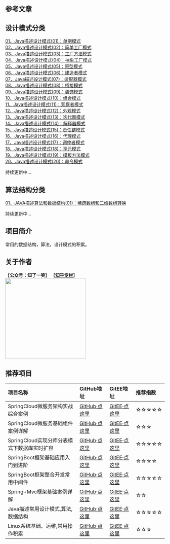 ## 参考文章

## 设计模式分类
[01、Java描述设计模式(01)：单例模式](https://mp.weixin.qq.com/s?__biz=MzU4Njg0MzYwNw==&mid=2247483946&idx=1&sn=ca0a5859fe0cfa917c5046b473b09ea6&chksm=fdf45692ca83df84bdbd5859420473fde1347310de0c9ee54460a2764dade16b8a89d6321146&token=1823136575&lang=zh_CN#rd)<br/>
[02、Java描述设计模式(02)：简单工厂模式](https://mp.weixin.qq.com/s?__biz=MzU4Njg0MzYwNw==&mid=2247483946&idx=2&sn=fd8910b9a4f6fc778cd898001de293d8&chksm=fdf45692ca83df846cd0718be17a9e485e08dc1449e76aceb274c74c592c8f32f4c203032f8a&token=1823136575&lang=zh_CN#rd)<br/>
[03、Java描述设计模式(03)：工厂方法模式](https://mp.weixin.qq.com/s?__biz=MzU4Njg0MzYwNw==&mid=2247483954&idx=1&sn=4484a4c9d624c6714fc2dc79b0d43ee5&chksm=fdf4568aca83df9cd40fef6cd06614101415305b8880ce83b09150982cc24b5f1607a8746643&token=1823136575&lang=zh_CN#rd)<br/>
[04、Java描述设计模式(04)：抽象工厂模式](https://mp.weixin.qq.com/s?__biz=MzU4Njg0MzYwNw==&mid=2247483962&idx=1&sn=3e039f5b53ad8940fcd10386b21697f8&chksm=fdf45682ca83df94d3196bfcd6c42b357bd4a812c002fd5a1ff2cbee7157d6b772b8fb46f42e&token=1459214907&lang=zh_CN#rd)<br/>
[05、Java描述设计模式(05)：原型模式](https://mp.weixin.qq.com/s?__biz=MzU4Njg0MzYwNw==&mid=2247483973&idx=1&sn=5da7f34643a7f78486a204a298c4ef63&chksm=fdf456fdca83dfeb7a36ed372e4f9809d8662afaee5e001c3af80c491f5426c14046df564130&token=957373860&lang=zh_CN#rd)<br/>
[06、Java描述设计模式(06)：建造者模式](https://mp.weixin.qq.com/s?__biz=MzU4Njg0MzYwNw==&mid=2247483995&idx=1&sn=89326b4352868d8e314feaf8b179631e&chksm=fdf456e3ca83dff582ada452071cb9666bc0b17f35f0473046381d54eb13c396b6abbd5fb15a&token=1873021555&lang=zh_CN#rd)<br/>
[07、Java描述设计模式(07)：适配器模式](https://mp.weixin.qq.com/s?__biz=MzU4Njg0MzYwNw==&mid=2247484016&idx=1&sn=2b656e7eb02d62f06e40f8606feaf636&chksm=fdf456c8ca83dfde8f6dfdf4407529df7c4f0ff3b4b0b941fda4d19e91d40b32a7b885263d9a&token=212181417&lang=zh_CN#rd)<br/>
[08、Java描述设计模式(08)：桥接模式](https://mp.weixin.qq.com/s?__biz=MzU4Njg0MzYwNw==&mid=2247484049&idx=1&sn=952c9d07be9cf4e68aed558e3c648928&chksm=fdf45629ca83df3f6af23405dcd119d55af0eaca2340d0023ed97339e63adaf51961df1f50ca&token=1730846991&lang=zh_CN#rd)<br/>
[09、Java描述设计模式(09)：装饰模式](https://mp.weixin.qq.com/s?__biz=MzU4Njg0MzYwNw==&mid=2247484064&idx=1&sn=9def4c6807543226c049351dcb5b686a&chksm=fdf45618ca83df0e0fb4f9e21598601564952535d69471b04e878b1760234fee6102b18e7060&token=1761632241&lang=zh_CN#rd)<br/>
[10、Java描述设计模式(10)：组合模式](https://mp.weixin.qq.com/s?__biz=MzU4Njg0MzYwNw==&mid=2247484074&idx=1&sn=2f8480ee8ae938b465d79ef73b688b9e&chksm=fdf45612ca83df04d79161c5c9e784c983a3951c515d2bdd4c51f900603b40f7f1193c3dbeb0&token=1531330912&lang=zh_CN#rd)<br/>
[11、Java描述设计模式(11)：观察者模式](https://mp.weixin.qq.com/s?__biz=MzU4Njg0MzYwNw==&mid=2247484093&idx=1&sn=517aac3573f3469200f321ffab10e8a1&chksm=fdf45605ca83df136d2a44e689b919cf4afb0d11203230b3e62c4e9453de8e0eec590f396d59&token=2021318810&lang=zh_CN#rd)<br/>
[12、Java描述设计模式(12)：外观模式](https://mp.weixin.qq.com/s?__biz=MzU4Njg0MzYwNw==&mid=2247484099&idx=1&sn=6e77eeb9b0d1a4c61c8d019a8ee90275&chksm=fdf4567bca83df6da8f35993da279772fc6fc1a713541adc6a690059852f95e5afdd9f564984&token=1367437402&lang=zh_CN#rd)<br/>
[13、Java描述设计模式(13)：迭代器模式](https://mp.weixin.qq.com/s?__biz=MzU4Njg0MzYwNw==&mid=2247484108&idx=1&sn=6a21ed1f8c6acda10c36fec5b0129dd8&chksm=fdf45674ca83df6255bfd6d8245ab44e6db109afdd78f0af14d696637ab510c570669138b2ac&token=1669624985&lang=zh_CN#rd)<br/>
[14、Java描述设计模式(14)：解释器模式](https://mp.weixin.qq.com/s?__biz=MzU4Njg0MzYwNw==&mid=2247484146&idx=1&sn=e226ed79f8dbdb000d152225367f7d86&chksm=fdf4564aca83df5ce46f6e8f367977547381a402226a33a7de03e69c458f899ee6861cba348b&token=1152431104&lang=zh_CN#rd)<br/>
[15、Java描述设计模式(15)：责任链模式](https://mp.weixin.qq.com/s?__biz=MzU4Njg0MzYwNw==&mid=2247484164&idx=1&sn=443deac64e57c65c7281cb4e84249e27&chksm=fdf457bcca83deaae6d2d146af9dd900b2409e92365ab7f9683f14822bb5cf3ab27af75fa545&token=976432780&lang=zh_CN#rd)<br/>
[16、Java描述设计模式(16)：代理模式](https://mp.weixin.qq.com/s?__biz=MzU4Njg0MzYwNw==&mid=2247484184&idx=1&sn=ad4621bc62e4cb5fda79c686b6af50d4&chksm=fdf457a0ca83deb6caa04a79114f089de9e1b4ce8170cb92444846999d081016bf55bd8299ac&token=1855594949&lang=zh_CN#rd)<br/>
[17、Java描述设计模式(17)：调停者模式](https://mp.weixin.qq.com/s?__biz=MzU4Njg0MzYwNw==&mid=2247484236&idx=1&sn=f3078073a5fd4ffea0c1e8177326557a&chksm=fdf457f4ca83dee262a49d020f25d6df981d0a485359a3fb77e352d7bc0ed3dd14802c058430&token=1249750178&lang=zh_CN#rd)<br/>
[18、Java描述设计模式(18)：享元模式](https://mp.weixin.qq.com/s?__biz=MzU4Njg0MzYwNw==&mid=2247484242&idx=1&sn=b8b52207dbe75728420ad8b9a5be4fb6&chksm=fdf457eaca83defca54fc296f2118c4590611b6e92d4f284e7d9a606753f9a6a84e4fb7984ab&token=582428657&lang=zh_CN#rd)<br/>
[19、Java描述设计模式(19)：模板方法模式](https://mp.weixin.qq.com/s?__biz=MzU4Njg0MzYwNw==&mid=2247484248&idx=1&sn=028ec486284d17ab9db64da49a77b21b&chksm=fdf457e0ca83def6ddcb4639eac2d50684f25787ca94dd2d83d692d94bb9cc1a881a285fb02c&token=582428657&lang=zh_CN#rd)<br/>
[20、Java描述设计模式(20)：命令模式](https://mp.weixin.qq.com/s?__biz=MzU4Njg0MzYwNw==&mid=2247484258&idx=1&sn=dba2b16442ecffe053ee63a0e8abd90a&chksm=fdf457daca83decc1755ffd1aacf4e16cd2665c96cb7f3990e55f9d95e4371894204a04fe48c&token=202436705&lang=zh_CN#rd)<br/>

持续更新中...

## 算法结构分类

[01、JAVA描述算法和数据结构(01)：稀疏数组和二维数组转换](https://mp.weixin.qq.com/s?__biz=MzU4Njg0MzYwNw==&mid=2247483929&idx=1&sn=fdea34aea3a71ebda5ca5752763594f7&chksm=fdf456a1ca83dfb7cf1d18c8a1cfd2ebf5f0b3713d5f099b9a1057be4709e9ab5d214ac5d15e&token=1000382877&lang=zh_CN#rd)<br/>

持续更新中...

## 项目简介

常用的数据结构，算法，设计模式的积累。

## 关于作者
【<b>公众号：知了一笑</b>】    【<b><a href="https://www.zhihu.com/people/cicadasmile/columns">知乎专栏</a></b>】<br/>
<img width="255px" height="255px" src="https://avatars0.githubusercontent.com/u/50793885?s=460&v=4"/><br/>

## 推荐项目

|项目名称|GitHub地址|GitEE地址|推荐指数|
|:---|:---|:---|:---|
|SpringCloud微服务架构实战综合案例|[GitHub·点这里](https://github.com/cicadasmile/husky-spring-cloud)|[GitEE·点这里](https://gitee.com/cicadasmile/husky-spring-cloud)|☆☆☆☆☆|
|SpringCloud微服务基础组件案例详解|[GitHub·点这里](https://github.com/cicadasmile/spring-cloud-base)|[GitEE·点这里](https://gitee.com/cicadasmile/spring-cloud-base)|☆☆☆|
|SpringCloud实现分库分表模式下数据库实时扩容|[GitHub·点这里](https://github.com/cicadasmile/cloud-shard-jdbc)|[GitEE·点这里](https://gitee.com/cicadasmile/cloud-shard-jdbc)|☆☆☆☆☆|
|SpringBoot框架基础应用入门到进阶|[GitHub·点这里](https://github.com/cicadasmile/spring-boot-base)|[GitEE·点这里](https://gitee.com/cicadasmile/spring-boot-base)|☆☆☆☆|
|SpringBoot框架整合开发常用中间件|[GitHub·点这里](https://github.com/cicadasmile/middle-ware-parent)|[GitEE·点这里](https://gitee.com/cicadasmile/middle-ware-parent)|☆☆☆☆☆|
|Spring+Mvc框架基础案例详解|[GitHub·点这里](https://github.com/cicadasmile/spring-mvc-parent)|[GitEE·点这里](https://gitee.com/cicadasmile/spring-mvc-parent)|☆☆|
|Java描述常用设计模式,算法,数据结构|[GitHub·点这里](https://github.com/cicadasmile/model-arithmetic-parent)|[GitEE·点这里](https://gitee.com/cicadasmile/model-arithmetic-parent)|☆☆☆☆☆|
|Linux系统基础、运维,常用操作积累|[GitHub·点这里](https://github.com/cicadasmile/linux-system-base)|[GitEE·点这里](https://gitee.com/cicadasmile/linux-system-base)|☆☆☆|
